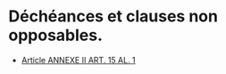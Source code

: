 # Déchéances et clauses non opposables.

- [Article ANNEXE II ART. 15 AL. 1](article-annexe-ii-art-15-al-1.md)
